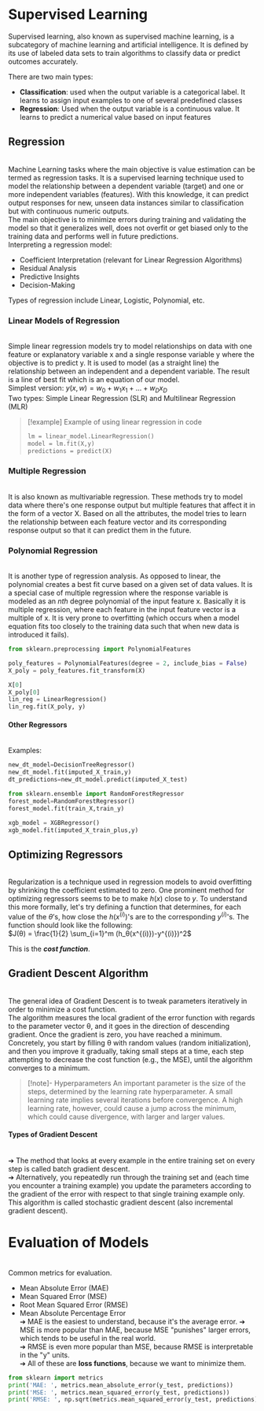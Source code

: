 # Supervised Learning
Supervised learning, also known as supervised machine learning, is a subcategory of machine learning and artificial intelligence. It is defined by its use of labeled data sets to train algorithms to classify data or predict outcomes accurately.

There are two main types:
- **Classification**: used when the output variable is a categorical label. It learns to assign input examples to one of several predefined classes
- **Regression**: Used when the output variable is a continuous value. It learns to predict a numerical value based on input features
## Regression
<br>Machine Learning tasks where the main objective is value estimation can be termed as regression tasks. It is a supervised learning technique used to model the relationship between a dependent variable (target) and one or more independent variables (features). With this knowledge, it can predict output responses for new, unseen data instances similar to classification but with continuous numeric outputs.
<br>The main objective is to minimize errors during training and validating the model so that it generalizes well, does not overfit or get biased only to the training data and performs well in future predictions.
<br>Interpreting a regression model:
- Coefficient Interpretation (relevant for Linear Regression Algorithms)
- Residual Analysis
- Predictive Insights
- Decision-Making

Types of regression include Linear, Logistic, Polynomial, etc.
### Linear Models of Regression
<br>Simple linear regression models try to model relationships on data with one feature or explanatory variable x and a single response variable y where the objective is to predict y. It is used to model (as a straight line) the relationship between an independent and a dependent variable. The result is a line of best fit which is an equation of our model.
<br>Simplest version: $y(x,w) = w_0 + w_1 x_1 + ... + w_D x_D$ 
<br>Two types: Simple Linear Regression (SLR) and Multilinear Regression (MLR)

>[!example] Example of using linear regression in code<br>
>
>```Python
>lm = linear_model.LinearRegression()
>model = lm.fit(X,y)
>predictions = predict(X)
>```

### Multiple Regression
<br>It is also known as multivariable regression. These methods try to model data where there's one response output but multiple features that affect it in the form of a vector X. Based on all the attributes, the model tries to learn the relationship between each feature vector and its corresponding response output so that it can predict them in the future. 
### Polynomial Regression
<br>It is another type of regression analysis. As opposed to linear, the  polynomial creates a best fit curve based on a given set of data values. It is a special case of multiple regression where the response variable is modeled as an *nth* degree polynomial of the input feature x. Basically it is multiple regression, where each feature in the input feature vector is a multiple of x.
It is very prone to overfitting (which occurs when a model equation fits too closely to the training data such that when new data is introduced it fails).

```Python
from sklearn.preprocessing import PolynomialFeatures

poly_features = PolynomialFeatures(degree = 2, include_bias = False)
X_poly = poly_features.fit_transform(X)

X[0]
X_poly[0]
lin_reg = LinearRegression()
lin_reg.fit(X_poly, y)
```
#### Other Regressors
<br>Examples:
```Python
new_dt_model=DecisionTreeRegressor()  
new_dt_model.fit(imputed_X_train,y)  
dt_predictions=new_dt_model.predict(imputed_X_test)  

from sklearn.ensemble import RandomForestRegressor  
forest_model=RandomForestRegressor()  
forest_model.fit(train_X,train_y)  

xgb_model = XGBRegressor()  
xgb_model.fit(imputed_X_train_plus,y)
```
## Optimizing Regressors
<br>Regularization is a technique used in regression models to avoid overfitting by shrinking the coefficient estimated to zero.
One prominent method for optimizing regressors seems to be to make $h(x)$ close to $y$. To understand this more formally, let's try defining a function that determines, for each value of the $θ$’s, how close the $h(x^{(i)})$'s are to the corresponding $y^{(i)}$'s. The function should look like the following:
<br>$J(θ) = \frac{1}{2} \sum_{i=1}^m (h_θ(x^{(i)})-y^{(i)})^2$ 

This is the ***cost function***.
## Gradient Descent Algorithm
<br>The general idea of Gradient Descent is to tweak parameters iteratively in order to minimize a cost function.
<br>The algorithm measures the local gradient of the error function with regards to the parameter vector θ, and it goes in the direction of descending gradient. Once the gradient is zero, you have reached a minimum.
Concretely, you start by filling θ with random values (random initialization), and then you improve it gradually, taking small steps at a time, each step attempting to decrease the cost function (e.g., the MSE), until the algorithm converges to a minimum.

>[!note]- Hyperparameters
>An important parameter is the size of the steps, determined by the learning rate hyperparameter. A small learning rate implies several iterations before convergence. A high learning rate, however, could cause a jump across the minimum, which could cause divergence, with larger and larger values.

#### Types of Gradient Descent
<br>➔ The method that looks at every example in the entire training set on every step is called batch gradient descent.
<br>➔ Alternatively, you repeatedly run through the training set and (each time you encounter a training example) you update the parameters according to the gradient of the error with respect to that single training example only. This algorithm is called stochastic gradient descent (also incremental gradient descent).
# Evaluation of Models
<br>Common metrics for evaluation.
- Mean Absolute Error (MAE)
- Mean Squared Error (MSE)
- Root Mean Squared Error (RMSE)
- Mean Absolute Percentage Error
<br>➔ MAE is the easiest to understand, because it's the average error.
➔ MSE is more popular than MAE, because MSE "punishes" larger errors, which tends to be useful in the real world.  
➔ RMSE is even more popular than MSE, because RMSE is interpretable in the "y" units.  
➔ All of these are **loss functions**, because we want to minimize them.

```Python
from sklearn import metrics
print('MAE: ', metrics.mean_absolute_error(y_test, predictions))
print('MSE: ', metrics.mean_squared_error(y_test, predictions))
print('RMSE: ', np.sqrt(metrics.mean_squared_error(y_test, predictions)))
```

